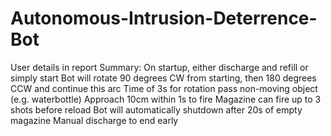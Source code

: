 # Autonomous-Intrusion-Deterrence-Bot
User details in report
Summary:
  On startup, either discharge and refill or simply start
  Bot will rotate 90 degrees CW from starting, then 180 degrees CCW and continue this arc
  Time of 3s for rotation pass non-moving object (e.g. waterbottle)
  Approach 10cm within 1s to fire
  Magazine can fire up to 3 shots before reload
  Bot will automatically shutdown after 20s of empty magazine
  Manual discharge to end early
